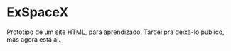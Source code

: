 # ExSpaceX
Prototipo de um site HTML, para aprendizado.
Tardei pra deixa-lo publico, mas agora está ai.
